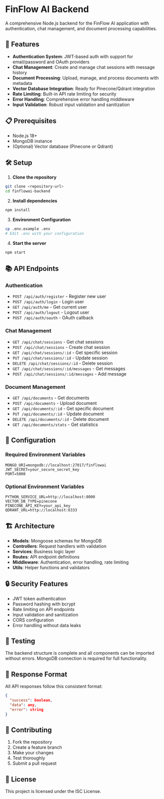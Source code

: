 # FinFlow AI Backend

A comprehensive Node.js backend for the FinFlow AI application with authentication, chat management, and document processing capabilities.

## 🚀 Features

- **Authentication System**: JWT-based auth with support for email/password and OAuth providers
- **Chat Management**: Create and manage chat sessions with message history
- **Document Processing**: Upload, manage, and process documents with metadata
- **Vector Database Integration**: Ready for Pinecone/Qdrant integration
- **Rate Limiting**: Built-in API rate limiting for security
- **Error Handling**: Comprehensive error handling middleware
- **Input Validation**: Robust input validation and sanitization

## 📋 Prerequisites

- Node.js 18+ 
- MongoDB instance
- (Optional) Vector database (Pinecone or Qdrant)

## 🛠️ Setup

1. **Clone the repository**
```bash
git clone <repository-url>
cd finflowai-backend
```

2. **Install dependencies**
```bash
npm install
```

3. **Environment Configuration**
```bash
cp .env.example .env
# Edit .env with your configuration
```

4. **Start the server**
```bash
npm start
```

## 📚 API Endpoints

### Authentication
- `POST /api/auth/register` - Register new user
- `POST /api/auth/login` - Login user  
- `GET /api/auth/me` - Get current user
- `POST /api/auth/logout` - Logout user
- `POST /api/auth/oauth` - OAuth callback

### Chat Management
- `GET /api/chat/sessions` - Get chat sessions
- `POST /api/chat/sessions` - Create chat session
- `GET /api/chat/sessions/:id` - Get specific session
- `PUT /api/chat/sessions/:id` - Update session
- `DELETE /api/chat/sessions/:id` - Delete session
- `GET /api/chat/sessions/:id/messages` - Get messages
- `POST /api/chat/sessions/:id/messages` - Add message

### Document Management
- `GET /api/documents` - Get documents
- `POST /api/documents` - Upload document
- `GET /api/documents/:id` - Get specific document
- `PUT /api/documents/:id` - Update document
- `DELETE /api/documents/:id` - Delete document
- `GET /api/documents/stats` - Get statistics

## 🔧 Configuration

### Required Environment Variables

```env
MONGO_URI=mongodb://localhost:27017/finflowai
JWT_SECRET=your_secure_secret_key
PORT=5000
```

### Optional Environment Variables

```env
PYTHON_SERVICE_URL=http://localhost:8000
VECTOR_DB_TYPE=pinecone
PINECONE_API_KEY=your_api_key
QDRANT_URL=http://localhost:6333
```

## 🏗️ Architecture

- **Models**: Mongoose schemas for MongoDB
- **Controllers**: Request handlers with validation
- **Services**: Business logic layer  
- **Routes**: API endpoint definitions
- **Middleware**: Authentication, error handling, rate limiting
- **Utils**: Helper functions and validators

## 🔒 Security Features

- JWT token authentication
- Password hashing with bcrypt
- Rate limiting on API endpoints
- Input validation and sanitization
- CORS configuration
- Error handling without data leaks

## 🧪 Testing

The backend structure is complete and all components can be imported without errors. MongoDB connection is required for full functionality.

## 📝 Response Format

All API responses follow this consistent format:

```json
{
  "success": boolean,
  "data": any,
  "error": string
}
```

## 🤝 Contributing

1. Fork the repository
2. Create a feature branch
3. Make your changes
4. Test thoroughly
5. Submit a pull request

## 📄 License

This project is licensed under the ISC License.